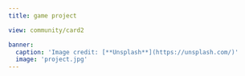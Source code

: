 ```yaml
---
title: game project

view: community/card2

banner:
  caption: 'Image credit: [**Unsplash**](https://unsplash.com/)'
  image: 'project.jpg'
---
```

